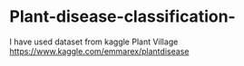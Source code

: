 # Plant-disease-classification-
I have used dataset from kaggle Plant Village https://www.kaggle.com/emmarex/plantdisease
